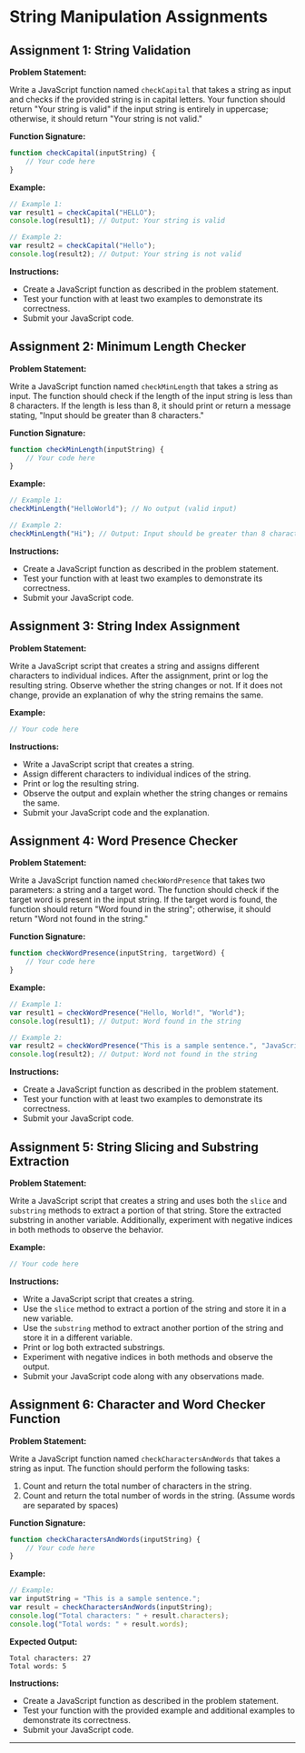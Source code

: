 # String Manipulation Assignments

## Assignment 1: String Validation

**Problem Statement:**

Write a JavaScript function named `checkCapital` that takes a string as input and checks if the provided string is in capital letters. Your function should return "Your string is valid" if the input string is entirely in uppercase; otherwise, it should return "Your string is not valid."

**Function Signature:**
```javascript
function checkCapital(inputString) {
    // Your code here
}
```

**Example:**

```javascript
// Example 1:
var result1 = checkCapital("HELLO");
console.log(result1); // Output: Your string is valid

// Example 2:
var result2 = checkCapital("Hello");
console.log(result2); // Output: Your string is not valid
```

**Instructions:**
- Create a JavaScript function as described in the problem statement.
- Test your function with at least two examples to demonstrate its correctness.
- Submit your JavaScript code.

## Assignment 2: Minimum Length Checker

**Problem Statement:**

Write a JavaScript function named `checkMinLength` that takes a string as input. The function should check if the length of the input string is less than 8 characters. If the length is less than 8, it should print or return a message stating, "Input should be greater than 8 characters."

**Function Signature:**
```javascript
function checkMinLength(inputString) {
    // Your code here
}
```

**Example:**

```javascript
// Example 1:
checkMinLength("HelloWorld"); // No output (valid input)

// Example 2:
checkMinLength("Hi"); // Output: Input should be greater than 8 characters
```

**Instructions:**
- Create a JavaScript function as described in the problem statement.
- Test your function with at least two examples to demonstrate its correctness.
- Submit your JavaScript code.

## Assignment 3: String Index Assignment

**Problem Statement:**

Write a JavaScript script that creates a string and assigns different characters to individual indices. After the assignment, print or log the resulting string. Observe whether the string changes or not. If it does not change, provide an explanation of why the string remains the same.

**Example:**

```javascript
// Your code here
```

**Instructions:**
- Write a JavaScript script that creates a string.
- Assign different characters to individual indices of the string.
- Print or log the resulting string.
- Observe the output and explain whether the string changes or remains the same.
- Submit your JavaScript code and the explanation.

## Assignment 4: Word Presence Checker

**Problem Statement:**

Write a JavaScript function named `checkWordPresence` that takes two parameters: a string and a target word. The function should check if the target word is present in the input string. If the target word is found, the function should return "Word found in the string"; otherwise, it should return "Word not found in the string."

**Function Signature:**
```javascript
function checkWordPresence(inputString, targetWord) {
    // Your code here
}
```

**Example:**

```javascript
// Example 1:
var result1 = checkWordPresence("Hello, World!", "World");
console.log(result1); // Output: Word found in the string

// Example 2:
var result2 = checkWordPresence("This is a sample sentence.", "JavaScript");
console.log(result2); // Output: Word not found in the string
```

**Instructions:**
- Create a JavaScript function as described in the problem statement.
- Test your function with at least two examples to demonstrate its correctness.
- Submit your JavaScript code.

## Assignment 5: String Slicing and Substring Extraction

**Problem Statement:**

Write a JavaScript script that creates a string and uses both the `slice` and `substring` methods to extract a portion of that string. Store the extracted substring in another variable. Additionally, experiment with negative indices in both methods to observe the behavior.

**Example:**

```javascript
// Your code here
```

**Instructions:**
- Write a JavaScript script that creates a string.
- Use the `slice` method to extract a portion of the string and store it in a new variable.
- Use the `substring` method to extract another portion of the string and store it in a different variable.
- Print or log both extracted substrings.
- Experiment with negative indices in both methods and observe the output.
- Submit your JavaScript code along with any observations made.

## Assignment 6: Character and Word Checker Function

**Problem Statement:**

Write a JavaScript function named `checkCharactersAndWords` that takes a string as input. The function should perform the following tasks:

1. Count and return the total number of characters in the string.
2. Count and return the total number of words in the string. (Assume words are separated by spaces)

**Function Signature:**
```javascript
function checkCharactersAndWords(inputString) {
    // Your code here
}
```

**Example:**

```javascript
// Example:
var inputString = "This is a sample sentence.";
var result = checkCharactersAndWords(inputString);
console.log("Total characters: " + result.characters);
console.log("Total words: " + result.words);
```

**Expected Output:**
```
Total characters: 27
Total words: 5
```

**Instructions:**
- Create a JavaScript function as described in the problem statement.
- Test your function with the provided example and additional examples to demonstrate its correctness.
- Submit your JavaScript code.

--- 
